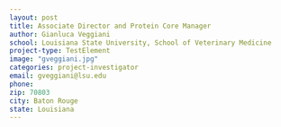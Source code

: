 ```yaml
---
layout: post
title: Associate Director and Protein Core Manager
author: Gianluca Veggiani
school: Louisiana State University, School of Veterinary Medicine
project-type: TestElement
image: "gveggiani.jpg"
categories: project-investigator
email: gveggiani@lsu.edu
phone: 
zip: 70803
city: Baton Rouge
state: Louisiana
---
```


